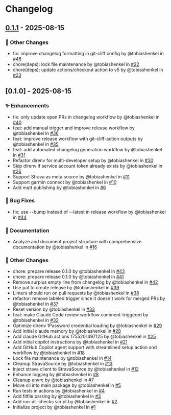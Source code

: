 # Changelog

## [0.1.1](https://github.com/CrashLoopBackCoffee/th-strava-sensor/compare/v0.1.0..v0.1.1) - 2025-08-15

### 🔧 Other Changes

* fix: improve changelog formatting in git-cliff config by @tobiashenkel in [#46](https://github.com/CrashLoopBackCoffee/th-strava-sensor/pull/46)
* chore(deps): lock file maintenance by @tobiashenkel in [#22](https://github.com/CrashLoopBackCoffee/th-strava-sensor/pull/22)
* chore(deps): update actions/checkout action to v5 by @tobiashenkel in [#23](https://github.com/CrashLoopBackCoffee/th-strava-sensor/pull/23)

## [0.1.0] - 2025-08-15

### ✨ Enhancements

* fix: only update open PRs in changelog workflow by @tobiashenkel in [#40](https://github.com/CrashLoopBackCoffee/th-strava-sensor/pull/40)
* feat: add manual trigger and improve release workflow by @tobiashenkel in [#36](https://github.com/CrashLoopBackCoffee/th-strava-sensor/pull/36)
* feat: improve release workflow with git-cliff-action outputs by @tobiashenkel in [#35](https://github.com/CrashLoopBackCoffee/th-strava-sensor/pull/35)
* feat: add automated changelog generation workflow by @tobiashenkel in [#31](https://github.com/CrashLoopBackCoffee/th-strava-sensor/pull/31)
* Refactor direnv for multi-developer setup by @tobiashenkel in [#30](https://github.com/CrashLoopBackCoffee/th-strava-sensor/pull/30)
* Skip direnv if service account token already exists by @tobiashenkel in [#26](https://github.com/CrashLoopBackCoffee/th-strava-sensor/pull/26)
* Support Strava as meta source by @tobiashenkel in [#11](https://github.com/CrashLoopBackCoffee/th-strava-sensor/pull/11)
* Support garmin connect by @tobiashenkel in [#10](https://github.com/CrashLoopBackCoffee/th-strava-sensor/pull/10)
* Add mqtt publishing by @tobiashenkel in [#6](https://github.com/CrashLoopBackCoffee/th-strava-sensor/pull/6)

### 🐛 Bug Fixes

* fix: use --bump instead of --latest in release workflow by @tobiashenkel in [#44](https://github.com/CrashLoopBackCoffee/th-strava-sensor/pull/44)

### 📖 Documentation

* Analyze and document project structure with comprehensive documentation by @tobiashenkel in [#16](https://github.com/CrashLoopBackCoffee/th-strava-sensor/pull/16)

### 🔧 Other Changes

* chore: prepare release 0.1.0 by @tobiashenkel in [#43](https://github.com/CrashLoopBackCoffee/th-strava-sensor/pull/43)
* chore: prepare release 0.1.0 by @tobiashenkel in [#41](https://github.com/CrashLoopBackCoffee/th-strava-sensor/pull/41)
* Remove surplus empty line from changelog by @tobiashenkel in [#42](https://github.com/CrashLoopBackCoffee/th-strava-sensor/pull/42)
* Use pat to create release by @tobiashenkel in [#39](https://github.com/CrashLoopBackCoffee/th-strava-sensor/pull/39)
* Linters should run on pull requests by @tobiashenkel in [#38](https://github.com/CrashLoopBackCoffee/th-strava-sensor/pull/38)
* refactor: remove labeled trigger since it doesn't work for merged PRs by @tobiashenkel in [#37](https://github.com/CrashLoopBackCoffee/th-strava-sensor/pull/37)
* Reset version by @tobiashenkel in [#33](https://github.com/CrashLoopBackCoffee/th-strava-sensor/pull/33)
* feat: make Claude Code review workflow comment-triggered by @tobiashenkel in [#32](https://github.com/CrashLoopBackCoffee/th-strava-sensor/pull/32)
* Optimize direnv 1Password credential loading by @tobiashenkel in [#29](https://github.com/CrashLoopBackCoffee/th-strava-sensor/pull/29)
* Add initial claude memory by @tobiashenkel in [#28](https://github.com/CrashLoopBackCoffee/th-strava-sensor/pull/28)
* Add claude GitHub actions 1755201497125 by @tobiashenkel in [#25](https://github.com/CrashLoopBackCoffee/th-strava-sensor/pull/25)
* Add initial copilot instructions by @tobiashenkel in [#21](https://github.com/CrashLoopBackCoffee/th-strava-sensor/pull/21)
* Add GitHub Copilot agent support with streamlined setup action and workflow by @tobiashenkel in [#18](https://github.com/CrashLoopBackCoffee/th-strava-sensor/pull/18)
* Lock file maintenance by @tobiashenkel in [#14](https://github.com/CrashLoopBackCoffee/th-strava-sensor/pull/14)
* Cleanup StravaSource by @tobiashenkel in [#13](https://github.com/CrashLoopBackCoffee/th-strava-sensor/pull/13)
* Inject strava client to StravaSource by @tobiashenkel in [#12](https://github.com/CrashLoopBackCoffee/th-strava-sensor/pull/12)
* Enhance logging by @tobiashenkel in [#8](https://github.com/CrashLoopBackCoffee/th-strava-sensor/pull/8)
* Cleanup envrc by @tobiashenkel in [#7](https://github.com/CrashLoopBackCoffee/th-strava-sensor/pull/7)
* Move cli into main package by @tobiashenkel in [#5](https://github.com/CrashLoopBackCoffee/th-strava-sensor/pull/5)
* Run tests in actions by @tobiashenkel in [#4](https://github.com/CrashLoopBackCoffee/th-strava-sensor/pull/4)
* Add fitfile parsing by @tobiashenkel in [#3](https://github.com/CrashLoopBackCoffee/th-strava-sensor/pull/3)
* Add run-all-checks script by @tobiashenkel in [#2](https://github.com/CrashLoopBackCoffee/th-strava-sensor/pull/2)
* Initialize project by @tobiashenkel in [#1](https://github.com/CrashLoopBackCoffee/th-strava-sensor/pull/1)
